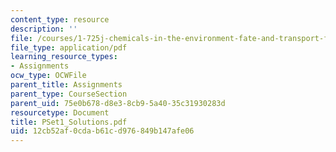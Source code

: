 ```yaml
---
content_type: resource
description: ''
file: /courses/1-725j-chemicals-in-the-environment-fate-and-transport-fall-2004/12cb52af0cdab61cd976849b147afe06_PSet1_Solutions.pdf
file_type: application/pdf
learning_resource_types:
- Assignments
ocw_type: OCWFile
parent_title: Assignments
parent_type: CourseSection
parent_uid: 75e0b678-d8e3-8cb9-5a40-35c31930283d
resourcetype: Document
title: PSet1_Solutions.pdf
uid: 12cb52af-0cda-b61c-d976-849b147afe06
---
```

